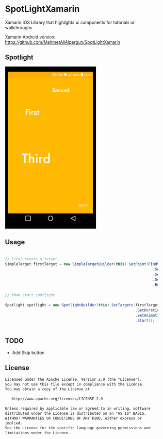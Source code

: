 # SpotLightXamarin

Xamarin IOS Library that highlights ui components for tutorials or walkthroughs

Xamarin Android version: https://github.com/MehmetAliAlpergun/SpotLightXamarin

Spotlight
--------

![screen](https://github.com/MehmetAliAlpergun/SpotLightXamarin/blob/master/Screens/Spotlight.gif)


Usage
--------

```c#

// first create a target 
SimpleTarget firstTarget = new SimpleTargetBuilder(this).SetPoint(FindViewById(Resource.Id.FirstView))
                                                                    .SetRadius(200f)
                                                                    .SetTitle("First title")
                                                                    .SetDescription("This description is for first view.")
                                                                    .Build();
                                                                    
// than start spotlight

Spotlight spotlight = new SpotlightBuilder(this).SetTargets(firstTarget)
                                                            .SetDuration(1000)
                                                            .SetAnimation(new DecelerateInterpolator(2f))
                                                            .Start();
                                                                    

```

TODO
--------

* Add Skip button


License
--------

    Licensed under the Apache License, Version 2.0 (the "License");
    you may not use this file except in compliance with the License.
    You may obtain a copy of the License at

       http://www.apache.org/licenses/LICENSE-2.0

    Unless required by applicable law or agreed to in writing, software
    distributed under the License is distributed on an "AS IS" BASIS,
    WITHOUT WARRANTIES OR CONDITIONS OF ANY KIND, either express or implied.
    See the License for the specific language governing permissions and
    limitations under the License.
